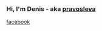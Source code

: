 ### Hi, I'm Denis - aka [pravosleva](http://pravosleva.ru)

[facebook](https://facebook.com/pravosleva)
